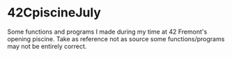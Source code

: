 # 42CpiscineJuly
Some functions and programs I made during my time at 42 Fremont's opening piscine. Take as reference not as source some functions/programs may not be entirely correct.
